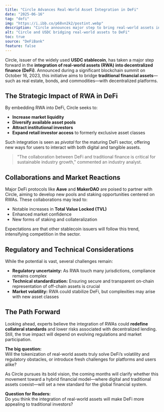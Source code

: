 ```yaml
---
title: "Circle Advances Real-World Asset Integration in DeFi"
date: "2025-06-16"
tag: "defi"
img: "https://i.ibb.co/p68vn2k2/postint.webp"
description: "Circle announces major step to bring real-world assets into DeFi ecosystem"
alt: "Circle and USDC bridging real-world assets to DeFi"
toc: true
source: "DeFiBank"
feature: false
---
```


Circle, issuer of the widely used **USDC stablecoin**, has taken a major step forward in the **integration of real-world assets (RWA) into decentralized finance (DeFi)**. Announced during a significant blockchain summit on October 16, 2023, this initiative aims to bridge **traditional financial assets**—such as real estate, bonds, and commodities—with decentralized platforms.

## The Strategic Impact of RWA in DeFi

By embedding RWA into DeFi, Circle seeks to:

- **Increase market liquidity**
- **Diversify available asset pools**
- **Attract institutional investors**
- **Expand retail investor access** to formerly exclusive asset classes

Such integration is seen as *pivotal* for the maturing DeFi sector, offering new ways for users to interact with both digital and tangible assets.

> "The collaboration between DeFi and traditional finance is critical for sustainable industry growth," commented an industry analyst.

## Collaborations and Market Reactions

Major DeFi protocols like **Aave** and **MakerDAO** are poised to partner with Circle, aiming to develop new pools and staking opportunities centered on RWAs. These collaborations may lead to:

- Notable increases in **Total Value Locked (TVL)**
- Enhanced market confidence
- New forms of staking and collateralization

Expectations are that other stablecoin issuers will follow this trend, intensifying competition in the sector.

## Regulatory and Technical Considerations

While the potential is vast, several challenges remain:

- **Regulatory uncertainty:** As RWA touch many jurisdictions, compliance remains complex
- **Technical standardization:** Ensuring secure and transparent on-chain representation of off-chain assets is crucial
- **Market volatility:** RWA could stabilize DeFi, but complexities may arise with new asset classes

## The Path Forward

Looking ahead, experts believe the integration of RWAs could **redefine collateral standards** and lower risks associated with decentralized lending. Still, the true impact will depend on evolving regulations and market participation.

**The big question:**  
Will the tokenization of real-world assets truly solve DeFi’s volatility and regulatory obstacles, or introduce fresh challenges for platforms and users alike?

As Circle pursues its bold vision, the coming months will clarify whether this movement toward a hybrid financial model—where digital and traditional assets coexist—will set a new standard for the global financial system.

**Question for Readers:**  
Do you think the integration of real-world assets will make DeFi more appealing to traditional investors?
